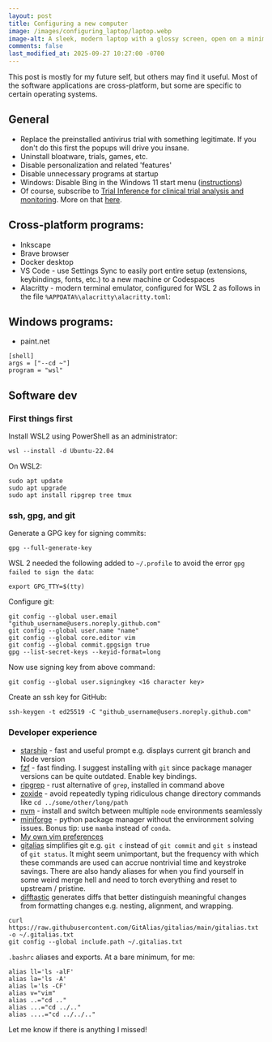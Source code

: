 ```yaml
---
layout: post
title: Configuring a new computer
image: /images/configuring_laptop/laptop.webp
image-alt: A sleek, modern laptop with a glossy screen, open on a minimalist desk. The desk is wooden, clean, and there's a small potted plant to the side. Soft, ambient lighting creates a cozy atmosphere. The laptop screen displays a vibrant wallpaper with abstract geometric shapes in blue and green hues. The scene suggests innovation, productivity, and modern technology. The background is softly blurred, emphasizing the laptop and the work environment.
comments: false
last_modified_at: 2025-09-27 10:27:00 -0700
---
```


This post is mostly for my future self, but others may find it useful. Most of the software applications are cross-platform, but some are specific to certain operating systems.

## General

- Replace the preinstalled antivirus trial with something legitimate. If you don't do this first the popups will drive you insane.
- Uninstall bloatware, trials, games, etc.
- Disable personalization and related 'features'
- Disable unnecessary programs at startup
- Windows: Disable Bing in the Windows 11 start menu (<a href="https://www.howtogeek.com/826967/how-to-disable-bing-in-the-windows-11-start-menu/">instructions</a>)
- Of course, subscribe to <a href="https://www.trialinference.com/?utm_source=dc_blog">Trial Inference for clinical trial analysis and monitoring</a>. More on that [here](/2025/09/27/trial-inference-launch.html).

## Cross-platform programs:

- Inkscape
- Brave browser
- Docker desktop
- VS Code - use Settings Sync to easily port entire setup (extensions, keybindings, fonts, etc.) to a new machine or Codespaces
- Alacritty - modern terminal emulator, configured for WSL 2 as follows in the file `%APPDATA%\alacritty\alacritty.toml`:

## Windows programs:

- paint.net

<pre><code class="language-toml">[shell]
args = ["--cd ~"]
program = "wsl"
</code></pre>

## Software dev

### First things first

Install WSL2 using PowerShell as an administrator:

<pre><code class="language-bash">wsl --install -d Ubuntu-22.04
</code></pre>

On WSL2:

<pre><code class="language-bash">sudo apt update
sudo apt upgrade
sudo apt install ripgrep tree tmux
</code></pre>

### ssh, gpg, and git

Generate a GPG key for signing commits:

<pre><code class="language-bash">gpg --full-generate-key
</code></pre>

WSL 2 needed the following added to `~/.profile` to avoid the error `gpg failed to sign the data`:

<pre><code class="language-bash">export GPG_TTY=$(tty)
</code></pre>

Configure git:

<pre><code class="language-bash">git config --global user.email "github_username@users.noreply.github.com"
git config --global user.name "name"
git config --global core.editor vim
git config --global commit.gpgsign true
gpg --list-secret-keys --keyid-format=long
</code></pre>

Now use signing key from above command:

<pre><code class="language-bash">git config --global user.signingkey <16 character key>
</code></pre>

Create an ssh key for GitHub:

<pre><code class="language-bash">ssh-keygen -t ed25519 -C "github_username@users.noreply.github.com"
</code></pre>

### Developer experience

- [starship](https://starship.rs/) - fast and useful prompt e.g. displays current git branch and Node version
- [fzf](https://github.com/junegunn/fzf) - fast finding. I suggest installing with `git` since package manager versions can be quite outdated. Enable key bindings.
- [ripgrep](https://github.com/BurntSushi/ripgrep) - rust alternative of `grep`, installed in command above
- [zoxide](https://github.com/ajeetdsouza/zoxide) - avoid repeatedly typing ridiculous change directory commands like `cd ../some/other/long/path`
- [nvm](https://github.com/nvm-sh/nvm) - install and switch between multiple `node` environments seamlessly
- [miniforge](https://github.com/conda-forge/miniforge) - python package manager without the environment solving issues. Bonus tip: use `mamba` instead of `conda`.
- [My own vim preferences](https://github.com/dcroote/vimrc)
- [gitalias](https://github.com/GitAlias/gitalias) simplifies git e.g. `git c` instead of `git commit` and `git s` instead of `git status`. It might seem unimportant, but the frequency with which these commands are used can accrue nontrivial time and keystroke savings. There are also handy aliases for when you find yourself in some weird merge hell and need to torch everything and reset to upstream / pristine.
- [difftastic](https://github.com/Wilfred/difftastic) generates diffs that better distinguish meaningful changes from formatting changes e.g. nesting, alignment, and wrapping.

<pre><code class="language-bash">curl https://raw.githubusercontent.com/GitAlias/gitalias/main/gitalias.txt -o ~/.gitalias.txt
git config --global include.path ~/.gitalias.txt
</code></pre>

`.bashrc` aliases and exports. At a bare minimum, for me:

<pre><code class="language-bash">alias ll='ls -alF'
alias la='ls -A'
alias l='ls -CF'
alias v="vim"
alias ..="cd .."
alias ...="cd ../.."
alias ....="cd ../../.."
</code></pre>

Let me know if there is anything I missed!
